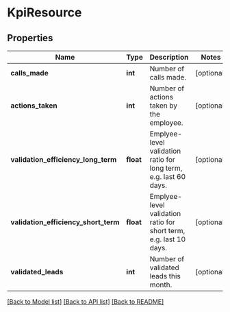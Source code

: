 # KpiResource

## Properties
Name | Type | Description | Notes
------------ | ------------- | ------------- | -------------
**calls_made** | **int** | Number of calls made. | [optional] 
**actions_taken** | **int** | Number of actions taken by the employee. | [optional] 
**validation_efficiency_long_term** | **float** | Emplyee-level validation ratio for long term, e.g. last 60 days. | [optional] 
**validation_efficiency_short_term** | **float** | Emplyee-level validation ratio for short term, e.g. last 10 days. | [optional] 
**validated_leads** | **int** | Number of validated leads this month. | [optional] 

[[Back to Model list]](../README.md#documentation-for-models) [[Back to API list]](../README.md#documentation-for-api-endpoints) [[Back to README]](../README.md)


